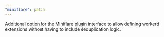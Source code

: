 ```yaml
---
"miniflare": patch
---
```


Additional option for the Miniflare plugin interface to allow defining workerd extensions without having to include deduplication logic.
